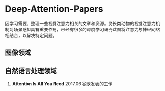 #  Deep-Attention-Papers

因学习需要，整理一些视觉注意力相关的文章和资源。灵长类动物的视觉注意力机制对场景感知具有重要作用，已经有很多的深度学习研究试图将注意力与神经网络相结合，以解决特定问题。

## 图像领域



## 自然语言处理领域

1. **Attention Is All You Need**  2017.06 谷歌发表的工作

